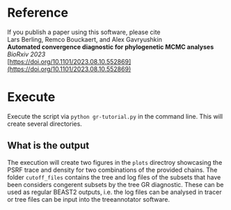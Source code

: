 # Reference

If you publish a paper using this software, please cite<br>
Lars Berling, Remco Bouckaert, and Alex Gavryushkin<br>
**Automated convergence diagnostic for phylogenetic MCMC analyses**<br>
*BioRxiv 2023*<br>
[https://doi.org/10.1101/2023.08.10.552869](https://doi.org/10.1101/2023.08.10.552869)<br>


# Execute

Execute the script via `python gr-tutorial.py` in the command line. This will create several directories.


## What is the output

The execution will create two figures in the `plots` directroy showcasing the PSRF trace and density for two combinations of the provided chains.
The folder `cutoff_files` contains the tree and log files of the subsets that have been considers congerent subsets by the tree GR diagnostic.
These can be used as regular BEAST2 outputs, i.e. the log files can be analysed in tracer or tree files can be input into the treeannotator software.

